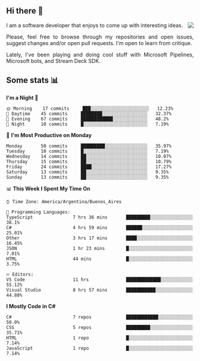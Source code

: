 ## Hi there :slightly_smiling_face:

<img src="https://github-readme-stats.vercel.app/api?username=victorgrycuk&show_icons=true&count_private=true&title_color=F7941E&icon_color=F7941E" align="right">

<p align="justify">
I am a software developer that enjoys to come up with interesting ideas.
<p/>

<p align= "justify">
Please, feel free to browse through my repositories and open issues, suggest changes and/or open pull requests. I'm open to learn from critique.
<p/>

<p align= "justify">
Lately, I've been playing and doing cool stuff with Microsoft Pipelines, Microsoft bots, and Stream Deck SDK.
<p/>

## Some stats :bar_chart:
<!--START_SECTION:waka-->
**I'm a Night 🦉** 

```text
🌞 Morning    17 commits     ███░░░░░░░░░░░░░░░░░░░░░░   12.23% 
🌆 Daytime    45 commits     ████████░░░░░░░░░░░░░░░░░   32.37% 
🌃 Evening    67 commits     ████████████░░░░░░░░░░░░░   48.2% 
🌙 Night      10 commits     █░░░░░░░░░░░░░░░░░░░░░░░░   7.19%

```
📅 **I'm Most Productive on Monday** 

```text
Monday       50 commits     █████████░░░░░░░░░░░░░░░░   35.97% 
Tuesday      10 commits     █░░░░░░░░░░░░░░░░░░░░░░░░   7.19% 
Wednesday    14 commits     ██░░░░░░░░░░░░░░░░░░░░░░░   10.07% 
Thursday     15 commits     ██░░░░░░░░░░░░░░░░░░░░░░░   10.79% 
Friday       24 commits     ████░░░░░░░░░░░░░░░░░░░░░   17.27% 
Saturday     13 commits     ██░░░░░░░░░░░░░░░░░░░░░░░   9.35% 
Sunday       13 commits     ██░░░░░░░░░░░░░░░░░░░░░░░   9.35%

```


📊 **This Week I Spent My Time On** 

```text
⌚︎ Time Zone: America/Argentina/Buenos_Aires

💬 Programming Languages: 
TypeScript               7 hrs 36 mins       █████████░░░░░░░░░░░░░░░░   38.1% 
C#                       4 hrs 59 mins       ██████░░░░░░░░░░░░░░░░░░░   25.01% 
Other                    3 hrs 17 mins       ████░░░░░░░░░░░░░░░░░░░░░   16.45% 
JSON                     1 hr 23 mins        █░░░░░░░░░░░░░░░░░░░░░░░░   7.01% 
HTML                     44 mins             █░░░░░░░░░░░░░░░░░░░░░░░░   3.75%

🔥 Editors: 
VS Code                  11 hrs              █████████████░░░░░░░░░░░░   55.12% 
Visual Studio            8 hrs 57 mins       ███████████░░░░░░░░░░░░░░   44.88%

```

**I Mostly Code in C#** 

```text
C#                       7 repos             ████████████░░░░░░░░░░░░░   50.0% 
CSS                      5 repos             █████████░░░░░░░░░░░░░░░░   35.71% 
HTML                     1 repo              █░░░░░░░░░░░░░░░░░░░░░░░░   7.14% 
JavaScript               1 repo              █░░░░░░░░░░░░░░░░░░░░░░░░   7.14%

```



<!--END_SECTION:waka-->

